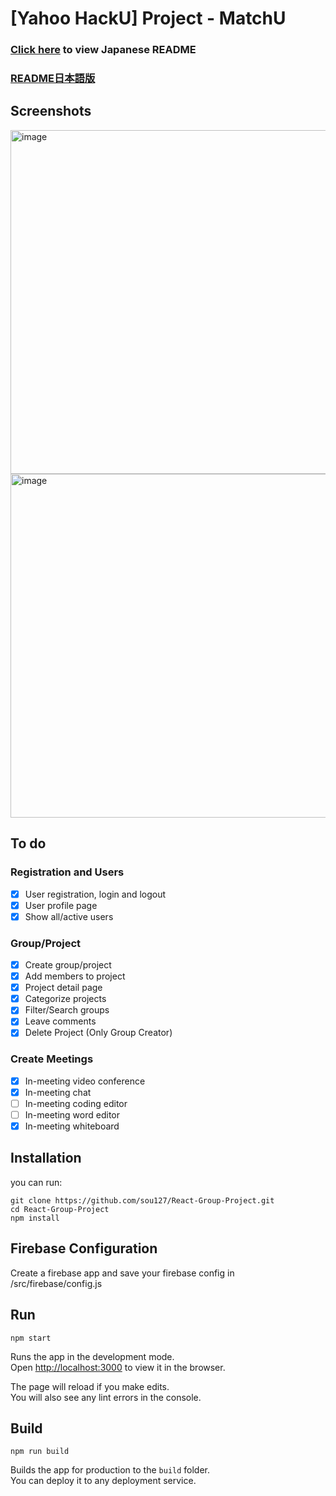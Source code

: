 # [Yahoo HackU] Project - MatchU

### [Click here](/README_JP.md "Japanese Readme") to view Japanese README
### [README日本語版](/README_JP.md "README日本語版") 

## Screenshots

<img width="550" alt="image" src="https://user-images.githubusercontent.com/24977991/156712646-3fad83ed-ca30-411e-841c-07909b0a8c10.png">
<img width="550" alt="image" src="https://user-images.githubusercontent.com/24977991/156712703-23155be0-a623-4b0a-b995-4fc18478abc1.png">


## To do

### Registration and Users
- [x] User registration, login and logout
- [x] User profile page
- [x] Show all/active users

### Group/Project
- [x] Create group/project
- [x] Add members to project
- [x] Project detail page
- [x] Categorize projects
- [x] Filter/Search groups
- [x] Leave comments
- [x] Delete Project (Only Group Creator)

### Create Meetings
- [x] In-meeting video conference
- [x] In-meeting chat
- [ ] In-meeting coding editor
- [ ] In-meeting word editor
- [x] In-meeting whiteboard

## Installation

you can run:

```
git clone https://github.com/sou127/React-Group-Project.git
cd React-Group-Project
npm install
```

## Firebase Configuration

Create a firebase app and save your firebase config in /src/firebase/config.js

## Run
```
npm start
```
Runs the app in the development mode.\
Open [http://localhost:3000](http://localhost:3000) to view it in the browser.

The page will reload if you make edits.\
You will also see any lint errors in the console.

## Build

```
npm run build
```

Builds the app for production to the `build` folder.\
You can deploy it to any deployment service.
